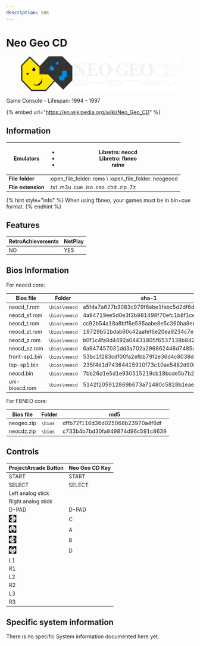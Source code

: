 ```yaml
---
description: SNK
---
```


# Neo Geo CD

<figure><img src="https://raw.githubusercontent.com/fabricecaruso/es-theme-carbon/5149a33eed46b2af638b06119397d4023b75131f/art/logos/neogeocd.svg" alt=""><figcaption></figcaption></figure>

Game Console - Lifespan: 1994 - 1997

{% embed url="https://en.wikipedia.org/wiki/Neo_Geo_CD" %}

## Information

| **Emulators**      | <ul><li>Libretro: neocd</li><li>Libretro: fbneo</li><li>raine</li></ul> |
| ------------------ | ----------------------------------------------------------------------- |
| **File folder**    | :open\_file\_folder: roms \ :open\_file\_folder: neogeocd               |
| **File extension** | .txt .m3u .cue .iso .cso .chd .zip .7z                                  |

{% hint style="info" %}
When using fbneo, your games must be in bin+cue format.
{% endhint %}

## Features

| RetroAchievements | NetPlay |
| ----------------- | ------- |
| NO                | YES     |

## Bios Information

For neocd core:

| Bios file      | Folder        | sha-1                                    |
| -------------- | ------------- | ---------------------------------------- |
| neocd\_f.rom   | `\bios\neocd` | a5f4a7a627b3083c979f6ebe1fabc5d2df6d083b |
| neocd\_sf.rom  | `\bios\neocd` | 4a94719ee5d0e3f2b981498f70efc1b8f1cef325 |
| neocd\_t.rom   | `\bios\neocd` | cc92b54a18a8bff6e595aabe8e5c360ba9e62eb5 |
| neocd\_st.rom  | `\bios\neocd` | 19729b51bdab60c42aafef6e20ea9234c7eb8410 |
| neocd\_z.rom   | `\bios\neocd` | b0f1c4fa8d4492a04431805f6537138b842b549f |
| neocd\_sz.rom  | `\bios\neocd` | 6a947457031dd3a702a296862446d7485aa89dbb |
| front-sp1.bin  | `\bios\neocd` | 53bc1f283cdf00fa2efbb79f2e36d4c8038d743a |
| top-sp1.bin    | `\bios\neocd` | 235f4d1d74364415910f73c10ae5482d90b4274f |
| neocd.bin      | `\bios\neocd` | 7bb26d1e5d1e930515219cb18bcde5b7b23e2eda |
| uni-bioscd.rom | `\bios\neocd` | 5142f205912869b673a71480c5828b1eaed782a8 |



For FBNEO core:

| Bios file  | Folder  | md5                              |
| ---------- | ------- | -------------------------------- |
| neogeo.zip | `\bios` | dffb72f116d36d025068b23970a4f6df |
| neocdz.zip | `\bios` | c733b4b7bd30fa849874d96c591c8639 |

## Controls

| ProjectArcade Button                                          | Neo Geo CD Key |
| -------------------------------------------------------- | -------------- |
| START                                                    | START          |
| SELECT                                                   | SELECT         |
| Left analog stick                                        |                |
| Right analog stick                                       |                |
| D-PAD                                                    | D-PAD          |
| ![](<../../../../.gitbook/assets/image (2) (1) (1).png>) | C              |
| ![](<../../../../.gitbook/assets/image (1) (2) (1).png>) | A              |
| ![](<../../../../.gitbook/assets/image (4) (1).png>)     | B              |
| ![](<../../../../.gitbook/assets/image (3) (1) (2).png>) | D              |
| L1                                                       |                |
| R1                                                       |                |
| L2                                                       |                |
| R2                                                       |                |
| L3                                                       |                |
| R3                                                       |                |

## Specific system information

There is no specific System information documented here yet.
